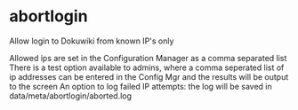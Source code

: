 # abortlogin
Allow login to Dokuwiki from known IP's only

Allowed ips are set in the Configuration Manager as a comma separated list
There is a test option available to admins, where a comma seperated list of 
  ip addresses can be entered in the Config Mgr and the results will
  be output to the screen
An option to log failed IP attempts: the log will be saved in
 data/meta/abortlogin/aborted.log
    
